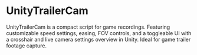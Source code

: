 # UnityTrailerCam
UnityTrailerCam is a compact script for game recordings. Featuring customizable speed settings, easing, FOV controls, and a toggleable UI with a crosshair and live camera settings overview in Unity. Ideal for game trailer footage capture.
